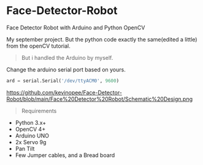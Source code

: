 # Face-Detector-Robot
Face Detector Robot with Arduino and Python OpenCV

My september project. But the python code exactly the same(edited a little) from the openCV tutorial.

> But i handled the Arduino by myself.

Change the arduino serial port based on yours.

```py
ard = serial.Serial('/dev/ttyACM0', 9600) 
```

https://github.com/kevinopee/Face-Detector-Robot/blob/main/Face%20Detector%20Robot/Schematic%20Design.png

> Requirements

- Python 3.x+
- OpenCV 4+
- Arduino UNO
- 2x Servo 9g
- Pan Tilt
- Few Jumper cables, and a Bread board
